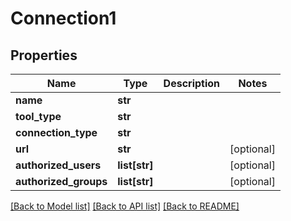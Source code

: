 # Connection1

## Properties
Name | Type | Description | Notes
------------ | ------------- | ------------- | -------------
**name** | **str** |  | 
**tool_type** | **str** |  | 
**connection_type** | **str** |  | 
**url** | **str** |  | [optional] 
**authorized_users** | **list[str]** |  | [optional] 
**authorized_groups** | **list[str]** |  | [optional] 

[[Back to Model list]](../README.md#documentation-for-models) [[Back to API list]](../README.md#documentation-for-api-endpoints) [[Back to README]](../README.md)

